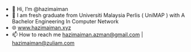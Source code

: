 - 👋 Hi, I’m @hazimaiman
- 👀 I am fresh graduate from Universiti Malaysia Perlis ( UniMAP ) with A Bachelor Engineering In Computer Network
- 🌐 www.hazimaiman.xyz
- 📫 How to reach me hazimaiman.azman@gmail.com | hazimaiman@zuliam.com

<!---
hazimaiman/hazimaiman is a ✨ special ✨ repository because its `README.md` (this file) appears on your GitHub profile.
You can click the Preview link to take a look at your changes.
--->
